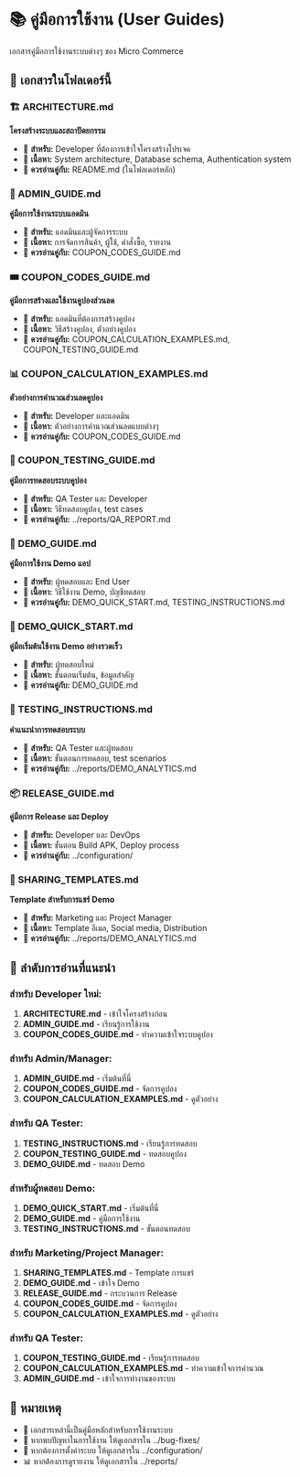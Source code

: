 # 📚 คู่มือการใช้งาน (User Guides)

เอกสารคู่มือการใช้งานระบบต่างๆ ของ Micro Commerce

## 📖 เอกสารในโฟลเดอร์นี้

### 🏗️ ARCHITECTURE.md
**โครงสร้างระบบและสถาปัตยกรรม**
- 🎯 **สำหรับ:** Developer ที่ต้องการเข้าใจโครงสร้างโปรเจค
- 📝 **เนื้อหา:** System architecture, Database schema, Authentication system
- 🔗 **ควรอ่านคู่กับ:** README.md (ในโฟลเดอร์หลัก)

### 🔧 ADMIN_GUIDE.md
**คู่มือการใช้งานระบบแอดมิน**
- 🎯 **สำหรับ:** แอดมินและผู้จัดการระบบ
- 📝 **เนื้อหา:** การจัดการสินค้า, ผู้ใช้, คำสั่งซื้อ, รายงาน
- 🔗 **ควรอ่านคู่กับ:** COUPON_CODES_GUIDE.md

### 🎟️ COUPON_CODES_GUIDE.md
**คู่มือการสร้างและใช้งานคูปองส่วนลด**
- 🎯 **สำหรับ:** แอดมินที่ต้องการสร้างคูปอง
- 📝 **เนื้อหา:** วิธีสร้างคูปอง, ตัวอย่างคูปอง
- 🔗 **ควรอ่านคู่กับ:** COUPON_CALCULATION_EXAMPLES.md, COUPON_TESTING_GUIDE.md

### 📊 COUPON_CALCULATION_EXAMPLES.md
**ตัวอย่างการคำนวณส่วนลดคูปอง**
- 🎯 **สำหรับ:** Developer และแอดมิน
- 📝 **เนื้อหา:** ตัวอย่างการคำนวณส่วนลดแบบต่างๆ
- 🔗 **ควรอ่านคู่กับ:** COUPON_CODES_GUIDE.md

### 🧪 COUPON_TESTING_GUIDE.md
**คู่มือการทดสอบระบบคูปอง**
- 🎯 **สำหรับ:** QA Tester และ Developer
- 📝 **เนื้อหา:** วิธีทดสอบคูปอง, test cases
- 🔗 **ควรอ่านคู่กับ:** ../reports/QA_REPORT.md

### 📱 DEMO_GUIDE.md
**คู่มือการใช้งาน Demo แอป**
- 🎯 **สำหรับ:** ผู้ทดสอบและ End User
- 📝 **เนื้อหา:** วิธีใช้งาน Demo, บัญชีทดสอบ
- 🔗 **ควรอ่านคู่กับ:** DEMO_QUICK_START.md, TESTING_INSTRUCTIONS.md

### 🚀 DEMO_QUICK_START.md
**คู่มือเริ่มต้นใช้งาน Demo อย่างรวดเร็ว**
- 🎯 **สำหรับ:** ผู้ทดสอบใหม่
- 📝 **เนื้อหา:** ขั้นตอนเริ่มต้น, ข้อมูลสำคัญ
- 🔗 **ควรอ่านคู่กับ:** DEMO_GUIDE.md

### 🧪 TESTING_INSTRUCTIONS.md
**คำแนะนำการทดสอบระบบ**
- 🎯 **สำหรับ:** QA Tester และผู้ทดสอบ
- 📝 **เนื้อหา:** ขั้นตอนการทดสอบ, test scenarios
- 🔗 **ควรอ่านคู่กับ:** ../reports/DEMO_ANALYTICS.md

### 📦 RELEASE_GUIDE.md
**คู่มือการ Release และ Deploy**
- 🎯 **สำหรับ:** Developer และ DevOps
- 📝 **เนื้อหา:** ขั้นตอน Build APK, Deploy process
- 🔗 **ควรอ่านคู่กับ:** ../configuration/

### 📧 SHARING_TEMPLATES.md
**Template สำหรับการแชร์ Demo**
- 🎯 **สำหรับ:** Marketing และ Project Manager
- 📝 **เนื้อหา:** Template อีเมล, Social media, Distribution
- 🔗 **ควรอ่านคู่กับ:** ../reports/DEMO_ANALYTICS.md

## 🚀 ลำดับการอ่านที่แนะนำ

### สำหรับ Developer ใหม่:
1. **ARCHITECTURE.md** - เข้าใจโครงสร้างก่อน
2. **ADMIN_GUIDE.md** - เรียนรู้การใช้งาน
3. **COUPON_CODES_GUIDE.md** - ทำความเข้าใจระบบคูปอง

### สำหรับ Admin/Manager:
1. **ADMIN_GUIDE.md** - เริ่มต้นที่นี่
2. **COUPON_CODES_GUIDE.md** - จัดการคูปอง
3. **COUPON_CALCULATION_EXAMPLES.md** - ดูตัวอย่าง

### สำหรับ QA Tester:
1. **TESTING_INSTRUCTIONS.md** - เรียนรู้การทดสอบ
2. **COUPON_TESTING_GUIDE.md** - ทดสอบคูปอง
3. **DEMO_GUIDE.md** - ทดสอบ Demo

### สำหรับผู้ทดสอบ Demo:
1. **DEMO_QUICK_START.md** - เริ่มต้นที่นี่
2. **DEMO_GUIDE.md** - คู่มือการใช้งาน
3. **TESTING_INSTRUCTIONS.md** - ขั้นตอนทดสอบ

### สำหรับ Marketing/Project Manager:
1. **SHARING_TEMPLATES.md** - Template การแชร์
2. **DEMO_GUIDE.md** - เข้าใจ Demo
3. **RELEASE_GUIDE.md** - กระบวนการ Release
2. **COUPON_CODES_GUIDE.md** - จัดการคูปอง
3. **COUPON_CALCULATION_EXAMPLES.md** - ดูตัวอย่าง

### สำหรับ QA Tester:
1. **COUPON_TESTING_GUIDE.md** - เรียนรู้การทดสอบ
2. **COUPON_CALCULATION_EXAMPLES.md** - ทำความเข้าใจการคำนวณ
3. **ADMIN_GUIDE.md** - เข้าใจการทำงานของระบบ

## 📌 หมายเหตุ

- 📄 เอกสารเหล่านี้เป็นคู่มือหลักสำหรับการใช้งานระบบ
- 🔄 หากพบปัญหาในการใช้งาน ให้ดูเอกสารใน ../bug-fixes/
- 🔧 หากต้องการตั้งค่าระบบ ให้ดูเอกสารใน ../configuration/
- 📊 หากต้องการดูรายงาน ให้ดูเอกสารใน ../reports/